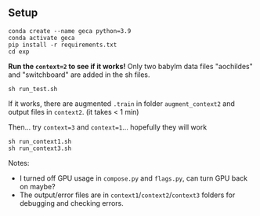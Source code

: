 ## Setup
```
conda create --name geca python=3.9
conda activate geca
pip install -r requirements.txt
cd exp
```

**Run the `context=2` to see if it works!**
Only two babylm data files "aochildes" and "switchboard" are added in the sh files.
```
sh run_test.sh
```
If it works, there are augmented `.train` in folder `augment_context2` and output files in `context2`. (it takes < 1 min)

Then... try `context=3` and `context=1`... hopefully they will work
```
sh run_context1.sh
sh run_context3.sh
```

Notes: 
* I turned off GPU usage in `compose.py` and `flags.py`, can turn GPU back on maybe?
* The output/error files are in  `context1`/`context2`/`context3` folders for debugging and checking errors.